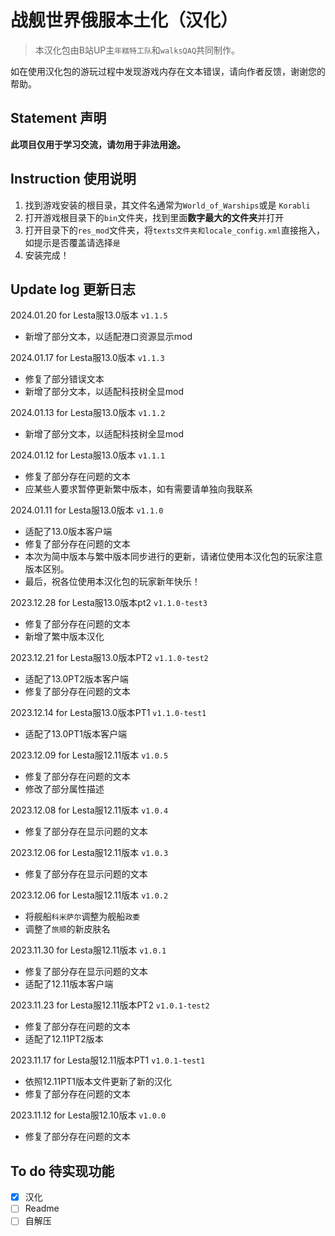 # 战舰世界俄服本土化（汉化）
>本汉化包由B站UP主`年糕特工队`和`walksQAQ`共同制作。

如在使用汉化包的游玩过程中发现游戏内存在文本错误，请向作者反馈，谢谢您的帮助。

## Statement 声明
**此项目仅用于学习交流，请勿用于非法用途。**

## Instruction 使用说明
1. 找到游戏安装的根目录，其文件名通常为`World_of_Warships`或是 `Korabli`
2. 打开游戏根目录下的`bin`文件夹，找到里面**数字最大的文件夹**并打开
3. 打开目录下的`res_mod`文件夹，将`texts文件夹和locale_config.xml`直接拖入，如提示是否覆盖请选择`是`
4. 安装完成！
## Update log 更新日志
2024.01.20 for Lesta服13.0版本 `v1.1.5`
* 新增了部分文本，以适配港口资源显示mod

2024.01.17 for Lesta服13.0版本 `v1.1.3`
* 修复了部分错误文本
* 新增了部分文本，以适配科技树全显mod

2024.01.13 for Lesta服13.0版本 `v1.1.2`
* 新增了部分文本，以适配科技树全显mod

2024.01.12 for Lesta服13.0版本 `v1.1.1`
* 修复了部分存在问题的文本
* 应某些人要求暂停更新繁中版本，如有需要请单独向我联系

2024.01.11 for Lesta服13.0版本 `v1.1.0`
* 适配了13.0版本客户端
* 修复了部分存在问题的文本
* 本次为简中版本与繁中版本同步进行的更新，请诸位使用本汉化包的玩家注意版本区别。
* 最后，祝各位使用本汉化包的玩家新年快乐！

2023.12.28 for Lesta服13.0版本pt2 `v1.1.0-test3`
* 修复了部分存在问题的文本
* 新增了繁中版本汉化

2023.12.21 for Lesta服13.0版本PT2 `v1.1.0-test2`
* 适配了13.0PT2版本客户端
* 修复了部分存在问题的文本

2023.12.14 for Lesta服13.0版本PT1 `v1.1.0-test1`
* 适配了13.0PT1版本客户端

2023.12.09 for Lesta服12.11版本 `v1.0.5`
* 修复了部分存在问题的文本
* 修改了部分属性描述

2023.12.08 for Lesta服12.11版本 `v1.0.4`
* 修复了部分存在显示问题的文本

2023.12.06 for Lesta服12.11版本 `v1.0.3`
* 修复了部分存在显示问题的文本

2023.12.06 for Lesta服12.11版本 `v1.0.2`
* 将舰船`科米萨尔`调整为舰船`政委`
* 调整了`旅顺`的新皮肤名

2023.11.30 for Lesta服12.11版本 `v1.0.1`
* 修复了部分存在显示问题的文本
* 适配了12.11版本客户端

2023.11.23 for Lesta服12.11版本PT2 `v1.0.1-test2`
* 修复了部分存在问题的文本
* 适配了12.11PT2版本

2023.11.17 for Lesta服12.11版本PT1 `v1.0.1-test1`
* 依照12.11PT1版本文件更新了新的汉化
* 修复了部分存在问题的文本

2023.11.12 for Lesta服12.10版本 `v1.0.0`
* 修复了部分存在问题的文本

## To do 待实现功能
- [x] 汉化
- [ ] Readme
- [ ] 自解压
